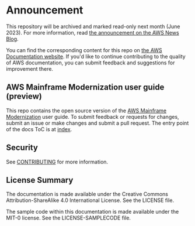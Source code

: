 # Announcement

This repository will be archived and marked read-only next month (June 2023). For more information, read [the announcement on the AWS News Blog](https://aws.amazon.com/blogs/aws/retiring-the-aws-documentation-on-github/).

You can find the corresponding content for this repo on [the AWS Documentation website](https://docs.aws.amazon.com/m2/latest/userguide). If you'd like to continue contributing to the quality of AWS documentation, you can submit feedback and suggestions for improvement there.

## AWS Mainframe Modernization user guide (preview)

This repo contains the open source version of the [AWS Mainframe Modernization](https://aws.amazon.com/mainframe-modernization/) user guide. To submit feedback or requests for changes, submit an issue or make changes and submit a pull request. The entry point of the docs ToC is at [index](doc_source/index.md).

## Security

See [CONTRIBUTING](CONTRIBUTING.md#security-issue-notifications) for more information.

## License Summary

The documentation is made available under the Creative Commons Attribution-ShareAlike 4.0 International License. See the LICENSE file.

The sample code within this documentation is made available under the MIT-0 license. See the LICENSE-SAMPLECODE file.
